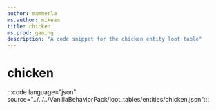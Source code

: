 ```yaml
---
author: mammerla
ms.author: mikeam
title: chicken
ms.prod: gaming
description: "A code snippet for the chicken entity loot table"
---
```


# chicken

:::code language="json" source="../../../VanillaBehaviorPack/loot_tables/entities/chicken.json":::
